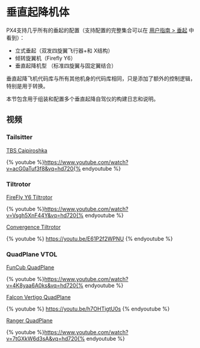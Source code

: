 # 垂直起降机体

PX4支持几乎所有的垂起的配置（支持配置的完整集合可以在 [用户指南 > 垂起](../airframes/airframe_reference.md#vtol) 中看到）：

- 立式垂起（双发四旋翼飞行器+和 X结构）
- 倾转旋翼机（Firefly Y6）
- 垂直起降机型 （标准四旋翼与固定翼结合）

垂直起降飞机代码库与所有其他机身的代码库相同，只是添加了额外的控制逻辑，特别是用于转换。

本节包含用于组装和配置多个垂直起降自驾仪的构建日志和说明。

## 视频

### Tailsitter

[TBS Caipiroshka](../frames_vtol/vtol_tailsitter_caipiroshka_pixracer.md)

{% youtube %}https://www.youtube.com/watch?v=acG0aTuf3f8&vq=hd720{% endyoutube %}

### Tiltrotor

[FireFly Y6 Tiltrotor](../frames_vtol/vtol_tiltrotor_birdseyeview_firefly_y6_pixfalcon.md)

{% youtube %}https://www.youtube.com/watch?v=Vsgh5XnF44Y&vq=hd720{% endyoutube %}

[Convergence Tiltrotor](../frames_vtol/vtol_tiltrotor_eflite_convergence_pixfalcon.md)

{% youtube %} https://youtu.be/E61P2f2WPNU {% endyoutube %}

### QuadPlane VTOL

[FunCub QuadPlane](../frames_vtol/vtol_quadplane_fun_cub_vtol_pixhawk.md)

{% youtube %}https://www.youtube.com/watch?v=4K8yaa6A0ks&vq=hd720{% endyoutube %}

[Falcon Vertigo QuadPlane](../frames_vtol/vtol_quadplane_falcon_vertigo_hybrid_rtf_dropix.md)

{% youtube %} https://youtu.be/h7OHTigtU0s {% endyoutube %}

[Ranger QuadPlane](../frames_vtol/vtol_quadplane_volantex_ranger_ex_pixhawk.md)

{% youtube %}https://www.youtube.com/watch?v=7tGXkW6d3sA&vq=hd720{% endyoutube %}